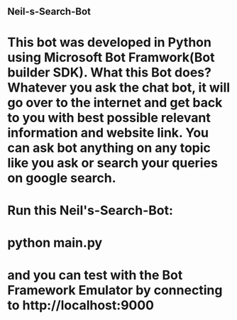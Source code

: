 ## Neil-s-Search-Bot

# This bot was developed in Python using Microsoft Bot Framwork(Bot builder SDK). What this Bot does? Whatever you ask the chat bot, it will go over to the internet and get back to you with best possible relevant information and website link. You can ask bot anything on any topic like you ask or search your queries on google search.


# Run this Neil's-Search-Bot:

# python main.py

# and you can test with the Bot Framework Emulator by connecting to http://localhost:9000
